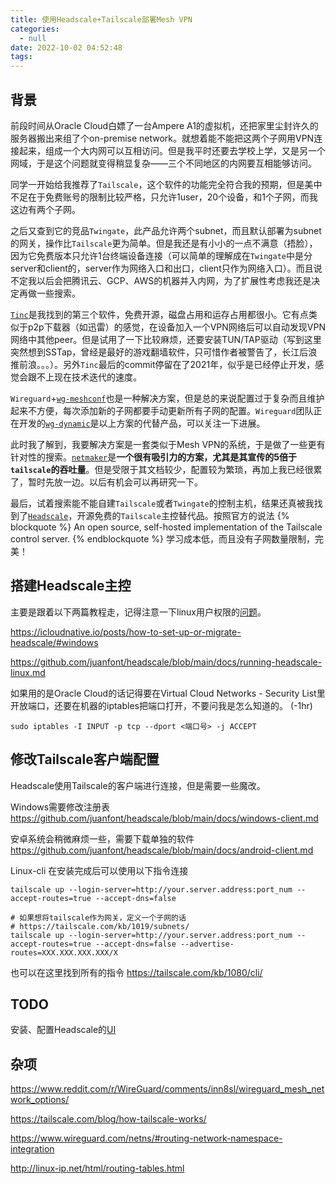 ```yaml
---
title: 使用Headscale+Tailscale部署Mesh VPN
categories:
  - null
date: 2022-10-02 04:52:48
tags:
---
```



## 背景
前段时间从Oracle Cloud白嫖了一台Ampere A1的虚拟机，还把家里尘封许久的服务器搬出来组了个on-premise network。就想着能不能把这两个子网用VPN连接起来，组成一个大内网可以互相访问。但是我平时还要去学校上学，又是另一个网域，于是这个问题就变得稍显复杂——三个不同地区的内网要互相能够访问。

同学一开始给我推荐了`Tailscale`，这个软件的功能完全符合我的预期，但是美中不足在于免费账号的限制比较严格，只允许1user，20个设备，和1个子网，而我这边有两个子网。

之后又查到它的竞品`Twingate`，此产品允许两个subnet，而且默认部署为subnet的网关，操作比`Tailscale`更为简单。但是我还是有小小的一点不满意（捂脸），因为它免费版本只允许1台终端设备连接（可以简单的理解成在`Twingate`中是分server和client的，server作为网络入口和出口，client只作为网络入口）。而且说不定我以后会把腾讯云、GCP、AWS的机器并入内网，为了扩展性考虑我还是决定再做一些搜索。

[`Tinc`](https://github.com/gsliepen/tinc)是我找到的第三个软件，免费开源，磁盘占用和运存占用都很小。它有点类似于p2p下载器（如迅雷）的感觉，在设备加入一个VPN网络后可以自动发现VPN网络中其他peer。但是试用了一下比较麻烦，还要安装TUN/TAP驱动（写到这里突然想到SSTap，曾经是最好的游戏翻墙软件，只可惜作者被警告了，长江后浪推前浪。。。）。另外`Tinc`最后的commit停留在了2021年，似乎是已经停止开发，感觉会跟不上现在技术迭代的速度。

`Wireguard`+[`wg-meshconf`](https://github.com/k4yt3x/wg-meshconf)也是一种解决方案，但是总的来说配置过于复杂而且维护起来不方便，每次添加新的子网都要手动更新所有子网的配置。`Wireguard`团队正在开发的[`wg-dynamic`](https://git.zx2c4.com/wg-dynamic/about/docs/idea.md)是以上方案的代替产品，可以关注一下进展。

此时我了解到，我要解决方案是一套类似于Mesh VPN的系统，于是做了一些更有针对性的搜索。[`netmaker`](https://github.com/gravitl/netmaker/)是**一个很有吸引力的方案，尤其是其宣传的5倍于`tailscale`的吞吐量**。但是受限于其文档较少，配置较为繁琐，再加上我已经很累了，暂时先放一边。以后有机会可以再研究一下。

最后，试着搜索能不能自建`Tailscale`或者`Twingate`的控制主机，结果还真被我找到了[`Headscale`](https://github.com/juanfont/headscale)，开源免费的`Tailscale`主控替代品。按照官方的说法
{% blockquote %}
An open source, self-hosted implementation of the Tailscale control server.
{% endblockquote %}
学习成本低，而且没有子网数量限制，完美！

## 搭建Headscale主控
主要是跟着以下两篇教程走，记得注意一下linux用户权限的[问题](https://github.com/juanfont/headscale/issues/523)。

https://icloudnative.io/posts/how-to-set-up-or-migrate-headscale/#windows

https://github.com/juanfont/headscale/blob/main/docs/running-headscale-linux.md

如果用的是Oracle Cloud的话记得要在Virtual Cloud Networks - Security List里开放端口，还要在机器的iptables把端口打开，不要问我是怎么知道的。 (-1hr)
```shell
sudo iptables -I INPUT -p tcp --dport <端口号> -j ACCEPT
```

## 修改Tailscale客户端配置
Headscale使用Tailscale的客户端进行连接，但是需要一些魔改。

Windows需要修改注册表
https://github.com/juanfont/headscale/blob/main/docs/windows-client.md

安卓系统会稍微麻烦一些，需要下载单独的软件
https://github.com/juanfont/headscale/blob/main/docs/android-client.md

Linux-cli 在安装完成后可以使用以下指令连接
```shell
tailscale up --login-server=http://your.server.address:port_num --accept-routes=true --accept-dns=false

# 如果想将tailscale作为网关，定义一个子网的话
# https://tailscale.com/kb/1019/subnets/
tailscale up --login-server=http://your.server.address:port_num --accept-routes=true --accept-dns=false --advertise-routes=XXX.XXX.XXX.XXX/X
```
也可以在这里找到所有的指令 https://tailscale.com/kb/1080/cli/

## TODO
安装、配置Headscale的[UI](https://github.com/gurucomputing/headscale-ui)


## 杂项
https://www.reddit.com/r/WireGuard/comments/inn8sl/wireguard_mesh_network_options/

https://tailscale.com/blog/how-tailscale-works/

https://www.wireguard.com/netns/#routing-network-namespace-integration

http://linux-ip.net/html/routing-tables.html

